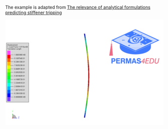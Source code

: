The example is adapted from [The relevance of analytical formulations predicting stiffener tripping](https://doi.org/10.59972/bcxbuxm0)

![bukcling mode](buckling_01.gif)
